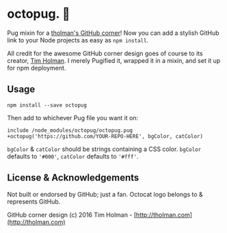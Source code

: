# octopug. :dog:
Pug mixin for a [tholman's GitHub corner](http://tholman.com/github-corners/)! Now you can add a stylish GitHub link to your Node projects as easy as `npm install`.

All credit for the awesome GitHub corner design goes of course to its creator, [Tim Holman](https://github.com/tholman). I merely Pugified it, wrapped it in a mixin, and set it up for npm deployment.

## Usage
```
npm install --save octopug
```
Then add to whichever Pug file you want it on:

```
include /node_modules/octopug/octopug.pug
+octopug('https://github.com/YOUR-REPO-HERE', bgColor, catColor)
```

`bgColor` & `catColor` should be strings containing a CSS color.
`bgColor` defaults to `'#000'`, `catColor` defaults to `'#fff'`.

## License & Acknowledgements

Not built or endorsed by GitHub; just a fan. Octocat logo belongs to & represents GitHub.

GitHub corner design (c) 2016 Tim Holman - [http://tholman.com](http://tholman.com)
